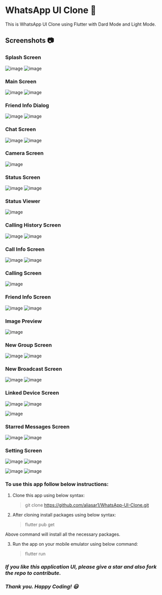 # WhatsApp UI Clone 📱

This is WhatsApp UI Clone using Flutter with Dard Mode and Light Mode. 

## Screenshots 📷

### Splash Screen
![image](https://user-images.githubusercontent.com/74453775/190982927-23ce3336-877e-4d57-bcc6-f6cb92e5e7f5.png)
![image](https://user-images.githubusercontent.com/74453775/190985779-e9606202-5024-4054-97d2-879de64d8623.png)

### Main Screen
![image](https://user-images.githubusercontent.com/74453775/190983265-c3a826d7-2075-4252-b3d9-27a693faf0aa.png)
![image](https://user-images.githubusercontent.com/74453775/190985958-12330b4f-128f-4763-8219-6eee495fa83d.png)

### Friend Info Dialog
![image](https://user-images.githubusercontent.com/74453775/190983586-6c4523ba-bff5-4938-b568-db51a0cbf999.png)
![image](https://user-images.githubusercontent.com/74453775/190986015-b821180d-fe63-4762-8a52-35949c57d78d.png)

### Chat Screen
![image](https://user-images.githubusercontent.com/74453775/190983739-aa931d0e-f963-4e2e-9c83-3c286ca31c33.png)
![image](https://user-images.githubusercontent.com/74453775/190986300-7709ede0-6277-4127-81e3-4508c213b541.png)

### Camera Screen
![image](https://user-images.githubusercontent.com/74453775/190983896-f3af2d2b-6088-476b-92f9-e9d34f55b37a.png)

### Status Screen
![image](https://user-images.githubusercontent.com/74453775/190984043-fc855b75-6dab-4f7e-8e27-c9f644edf6ce.png)
![image](https://user-images.githubusercontent.com/74453775/190986680-e2c3147c-9b2d-4637-8515-078b0cd4bcc4.png)

### Status Viewer
![image](https://user-images.githubusercontent.com/74453775/190984144-407477bb-937c-40bc-9b26-bb8f1550b7e1.png)

### Calling History Screen
![image](https://user-images.githubusercontent.com/74453775/190984295-1e4fc5ec-f55b-44a8-8db0-e06aa7158c67.png)
![image](https://user-images.githubusercontent.com/74453775/190986727-4d3c6a64-1af6-418a-b9a0-84818f2f7e11.png)

### Call Info Screen
![image](https://user-images.githubusercontent.com/74453775/190984399-bb0de725-701b-4163-b0a5-59367ab94bd4.png)
![image](https://user-images.githubusercontent.com/74453775/190986776-11c08e5f-a02d-4687-8a1b-c23235b59d2b.png)

### Calling Screen
![image](https://user-images.githubusercontent.com/74453775/190984522-1e830eab-c4c1-4dd0-88d0-8e5a7e1e2ad4.png)

### Friend Info Screen
![image](https://user-images.githubusercontent.com/74453775/190984673-f68b29c6-755f-487a-890f-9d69a134c3a5.png)
![image](https://user-images.githubusercontent.com/74453775/190986910-4d99f307-e358-4860-afe5-c258b64419bf.png)

### Image Preview
![image](https://user-images.githubusercontent.com/74453775/190984745-ce09da65-ad29-4421-a52f-c794cdf79fde.png)

### New Group Screen
![image](https://user-images.githubusercontent.com/74453775/190984911-71c2998d-00a0-426d-8bf7-de675048143b.png)
![image](https://user-images.githubusercontent.com/74453775/190986974-649f325a-5e8a-4fed-9cb0-bb2f4e8e379d.png)

### New Broadcast Screen
![image](https://user-images.githubusercontent.com/74453775/190985063-28a9bd59-300d-4c9c-8179-eeb8cdead45f.png)
![image](https://user-images.githubusercontent.com/74453775/190987041-8f761f5c-7778-47a6-990a-2d74b47eb329.png)

### Linked Device Screen
![image](https://user-images.githubusercontent.com/74453775/190985139-a396f24b-4389-456c-8d21-478b2149f581.png)
![image](https://user-images.githubusercontent.com/74453775/190987092-c4af038d-f704-448a-affc-802e77d13d88.png)

![image](https://user-images.githubusercontent.com/74453775/190985188-217351c1-a872-4bed-8eb1-19e0210f82b4.png)

### Starred Messages Screen
![image](https://user-images.githubusercontent.com/74453775/190985257-543aa753-9424-4789-b028-22932a4663b2.png)
![image](https://user-images.githubusercontent.com/74453775/191206906-2e3a3fc6-e322-450d-a180-f39c81b84d84.png)

### Setting Screen
![image](https://user-images.githubusercontent.com/74453775/190985339-1b46e615-74bd-4031-aeb8-17e2988ce819.png)
![image](https://user-images.githubusercontent.com/74453775/190989200-ba8dfe14-9438-49e8-8bdc-21851590ab42.png)

![image](https://user-images.githubusercontent.com/74453775/190985384-7a79be8c-7ab9-4fa6-b698-fec8b9628c62.png)
![image](https://user-images.githubusercontent.com/74453775/190987195-09d1f305-66b5-4b1f-8ac4-863974c16e37.png)

### To use this app follow below instructions:

1. Clone this app using below syntax:

   > git clone https://github.com/aliasar1/WhatsApp-UI-Clone.git

2. After cloning install packages using below syntax:
   > flutter pub get

Above command will install all the necessary packages.

3. Run the app on your mobile emulator using below command:
   > flutter run
   
### **_If you like this application UI, please give a star and also fork the repo to contribute._**
### **_Thank you. Happy Coding! 😃_**
